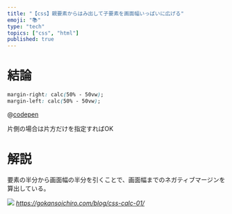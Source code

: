 ```yaml
---
title: "【css】親要素からはみ出して子要素を画面幅いっぱいに広げる"
emoji: "📚"
type: "tech"
topics: ["css", "html"]
published: true
---
```


# 結論
```css
margin-right: calc(50% - 50vw);
margin-left: calc(50% - 50vw);
```
@[codepen](https://codepen.io/kotaro-jp/pen/ZEvWvvR)

片側の場合は片方だけを指定すればOK

# 解説
要素の半分から画面幅の半分を引くことで、画面幅までのネガティブマージンを算出している。

![](https://storage.googleapis.com/zenn-user-upload/4e0ffe05bc5c-20220319.png)
*https://gokansoichiro.com/blog/css-calc-01/*


